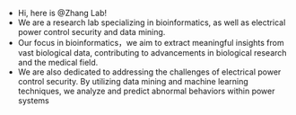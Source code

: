 - Hi, here is @Zhang Lab!
- We are a research lab specializing in bioinformatics, as well as electrical power control security and data mining.
- Our focus in bioinformatics，we aim to extract meaningful insights from vast biological data, contributing to advancements in biological research and the medical field.
- We are also dedicated to addressing the challenges of electrical power control security. By utilizing data mining and machine learning techniques, we analyze and predict abnormal behaviors within power systems
<!---
ZhangLab2023/ZhangLab2023 is a ✨ special ✨ repository because its `README.md` (this file) appears on your GitHub profile.
You can click the Preview link to take a look at your changes.
--->
